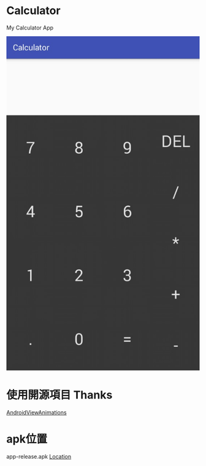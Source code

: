 # Calculator
My Calculator App

![](app.jpg)

# 使用開源項目 Thanks
[AndroidViewAnimations](https://github.com/daimajia/AndroidViewAnimations)

# apk位置
app-release.apk
[Location](./app/release/)


